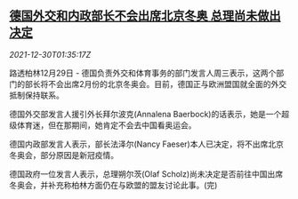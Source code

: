 <!--1640829662000-->
[德国外交和内政部长不会出席北京冬奥 总理尚未做出决定](https://cn.reuters.com/article/germany-beijing-olympics-1229-wedn-idCNKBS2J9028)
------

<div><i>2021-12-30T01:35:17Z</i></div><p>路透柏林12月29日 - 德国负责外交和体育事务的部门发言人周三表示，这两个部门的部长将不会出席2月份的北京冬奥会。目前，德国正与欧洲盟国就全面的外交抵制保持联系。</p><p>德国外交部发言人援引外长拜尔波克(Annalena Baerbock)的话表示，她是一个超级体育迷，但在那期间，她肯定不会去中国看奥运会。</p><p>德国内政部发言人表示，部长法泽尔(Nancy Faeser)本人已决定，将不出席北京冬奥会，部分原因是新冠疫情。</p><p>德国政府一位发言人表示，总理朔尔茨(Olaf Scholz)尚未决定是否前往中国出席冬奥会，并补充称柏林方面仍在与欧盟的盟友讨论此事。(完)</p>
